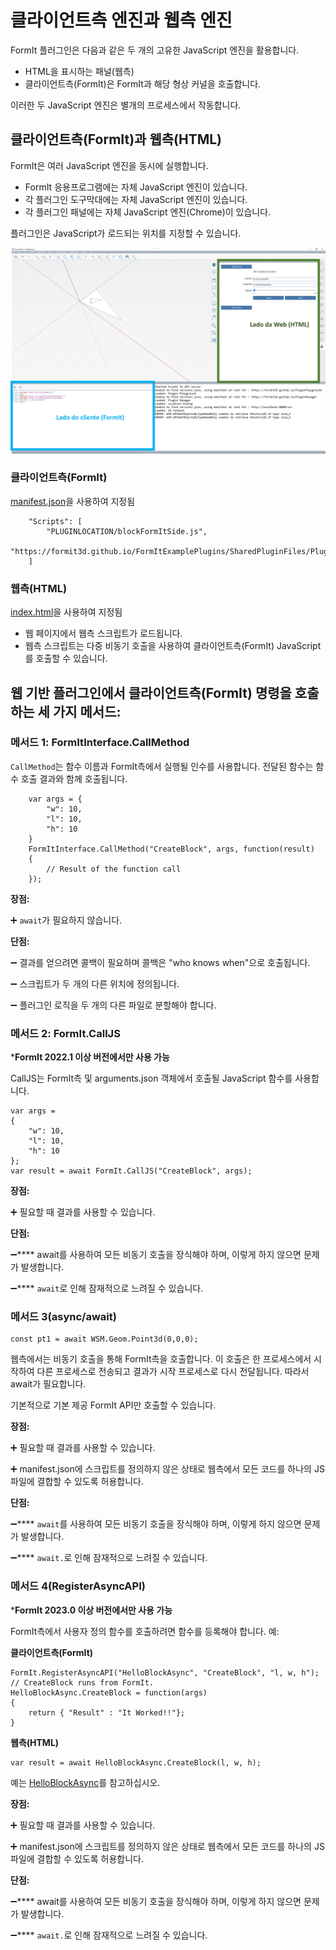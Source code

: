 # 클라이언트측 엔진과 웹측 엔진

FormIt 플러그인은 다음과 같은 두 개의 고유한 JavaScript 엔진을 활용합니다.

* HTML을 표시하는 패널(웹측)
* 클라이언트측(FormIt)은 FormIt과 해당 형상 커널을 호출합니다.

이러한 두 JavaScript 엔진은 별개의 프로세스에서 작동합니다.

## **클라이언트측(FormIt)과 웹측(HTML)**

FormIt은 여러 JavaScript 엔진을 동시에 실행합니다.

* FormIt 응용프로그램에는 자체 JavaScript 엔진이 있습니다.
* 각 플러그인 도구막대에는 자체 JavaScript 엔진이 있습니다.
* 각 플러그인 패널에는 자체 JavaScript 엔진(Chrome)이 있습니다.

플러그인은 JavaScript가 로드되는 위치를 지정할 수 있습니다.

![](../../../.gitbook/assets/d14.png)

### 클라이언트측(FormIt)

[manifest.json](https://github.com/FormIt3D/FormItExamplePlugins/blob/master/HelloBlockAsync/v23\_0/manifest.json#L8)을 사용하여 지정됨

```
    "Scripts": [
        "PLUGINLOCATION/blockFormItSide.js",
        "https://formit3d.github.io/FormItExamplePlugins/SharedPluginFiles/PluginUtils18_0.js"
    ]
```

### 웹측(HTML)

[index.html](https://github.com/FormIt3D/FormItExamplePlugins/blob/master/HelloBlockAsync/v23\_0/index.html#L7)을 사용하여 지정됨

* 웹 페이지에서 웹측 스크립트가 로드됩니다.
* 웹측 스크립트는 다중 비동기 호출을 사용하여 클라이언트측(FormIt) JavaScript를 호출할 수 있습니다.

## 웹 기반 플러그인에서 클라이언트측(FormIt) 명령을 호출하는 세 가지 메서드:

### 메서드 1: FormItInterface.CallMethod

`CallMethod`는 함수 이름과 FormIt측에서 실행될 인수를 사용합니다. 전달된 함수는 함수 호출 결과와 함께 호출됩니다.

```
    var args = {
        "w": 10,
        "l": 10,
        "h": 10
    }
    FormItInterface.CallMethod("CreateBlock", args, function(result)
    {
        // Result of the function call
    });
```

**장점:**

➕ `await`가 필요하지 않습니다.

**단점:**

➖ 결과를 얻으려면 콜백이 필요하며 콜백은 "who knows when"으로 호출됩니다.

➖ 스크립트가 두 개의 다른 위치에 정의됩니다.

➖ 플러그인 로직을 두 개의 다른 파일로 분할해야 합니다.

### **메서드 2: FormIt.CallJS**

***FormIt 2022.1 이상 버전에서만 사용 가능**

CallJS는 FormIt측 및 arguments.json 객체에서 호출될 JavaScript 함수를 사용합니다.

```
var args =
{
    "w": 10,
    "l": 10,
    "h": 10
};
var result = await FormIt.CallJS("CreateBlock", args);
```

**장점:**

➕ 필요할 때 결과를 사용할 수 있습니다.

**단점:**

➖**** await를 사용하여 모든 비동기 호출을 장식해야 하며, 이렇게 하지 않으면 문제가 발생합니다.

➖**** `await`로 인해 잠재적으로 느려질 수 있습니다.

### **메서드 3(async/await)**

```
const pt1 = await WSM.Geom.Point3d(0,0,0);
```

웹측에서는 비동기 호출을 통해 FormIt측을 호출합니다. 이 호출은 한 프로세스에서 시작하여 다른 프로세스로 전송되고 결과가 시작 프로세스로 다시 전달됩니다. 따라서 await가 필요합니다.

기본적으로 기본 제공 FormIt API만 호출할 수 있습니다.

**장점:**

➕ 필요할 때 결과를 사용할 수 있습니다.

➕ manifest.json에 스크립트를 정의하지 않은 상태로 웹측에서 모든 코드를 하나의 JS 파일에 결합할 수 있도록 허용합니다.

**단점:**

➖**** `await`를 사용하여 모든 비동기 호출을 장식해야 하며, 이렇게 하지 않으면 문제가 발생합니다.

➖**** `await.`로 인해 잠재적으로 느려질 수 있습니다.

### 메서드 4(RegisterAsyncAPI)

***FormIt 2023.0 이상 버전에서만 사용 가능**

FormIt측에서 사용자 정의 함수를 호출하려면 함수를 등록해야 합니다. 예:

**클라이언트측(FormIt)**

```
FormIt.RegisterAsyncAPI("HelloBlockAsync", "CreateBlock", "l, w, h");
// CreateBlock runs from FormIt.
HelloBlockAsync.CreateBlock = function(args)
{
    return { "Result" : "It Worked!!"};
}
```

**웹측(HTML)**

```
var result = await HelloBlockAsync.CreateBlock(l, w, h);
```

예는 [HelloBlockAsync](https://github.com/FormIt3D/FormItExamplePlugins/tree/master/HelloBlockAsync/v23\_0)를 참고하십시오.

**장점:**

➕ 필요할 때 결과를 사용할 수 있습니다.

➕ manifest.json에 스크립트를 정의하지 않은 상태로 웹측에서 모든 코드를 하나의 JS 파일에 결합할 수 있도록 허용합니다.

**단점:**

➖**** await를 사용하여 모든 비동기 호출을 장식해야 하며, 이렇게 하지 않으면 문제가 발생합니다.

➖**** `await.`로 인해 잠재적으로 느려질 수 있습니다.

##
